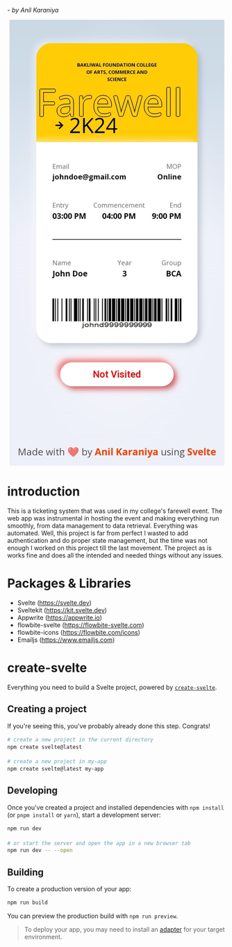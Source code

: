_- by Anil Karaniya_

<p align="center">
  <img src="https://github.com/anilkaraniya/ticketing-system/blob/main/assets/ticket-screenshot.jpg">
</p>

# introduction

This is a ticketing system that was used in my college's farewell event. The web app was instrumental in hosting the event and making everything run smoothly, from data management to data retrieval. Everything was automated.
Well, this project is far from perfect I wasted to add authentication and do proper state management, but the time was not enough I worked on this project till the last movement. The project as is works fine and does all the intended and needed things without any issues.

# Packages & Libraries

- Svelte (https://svelte.dev)
- Sveltekit (https://kit.svelte.dev)
- Appwrite (https://appwrite.io)
- flowbite-svelte (https://flowbite-svelte.com)
- flowbite-icons (https://flowbite.com/icons)
- Emailjs (https://www.emailjs.com)

# create-svelte

Everything you need to build a Svelte project, powered by [`create-svelte`](https://github.com/sveltejs/kit/tree/main/packages/create-svelte).

## Creating a project

If you're seeing this, you've probably already done this step. Congrats!

```bash
# create a new project in the current directory
npm create svelte@latest

# create a new project in my-app
npm create svelte@latest my-app
```

## Developing

Once you've created a project and installed dependencies with `npm install` (or `pnpm install` or `yarn`), start a development server:

```bash
npm run dev

# or start the server and open the app in a new browser tab
npm run dev -- --open
```

## Building

To create a production version of your app:

```bash
npm run build
```

You can preview the production build with `npm run preview`.

> To deploy your app, you may need to install an [adapter](https://kit.svelte.dev/docs/adapters) for your target environment.
